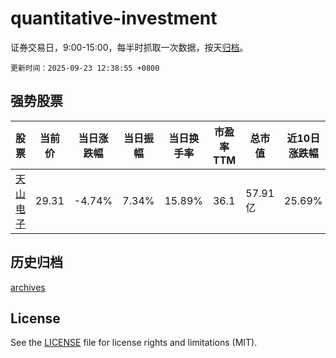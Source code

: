 # quantitative-investment

证券交易日，9:00-15:00，每半时抓取一次数据，按天[归档](archives)。

`更新时间：2025-09-23 12:38:55 +0800`

## 强势股票

|股票|当前价|当日涨跌幅|当日振幅|当日换手率|市盈率TTM|总市值|近10日涨跌幅|
|----|----|----|----|----|----|----|----|
|[天山电子](https://xueqiu.com/S/SZ301379)|29.31|-4.74%|7.34%|15.89%|36.1|57.91亿|25.69%|

## 历史归档

[archives](archives)

## License

See the [LICENSE](LICENSE) file for license rights and limitations (MIT).
